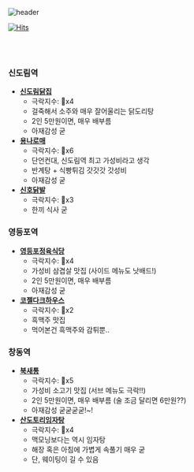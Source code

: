 ![header](https://capsule-render.vercel.app/api?type=slice&color=auto&height=250&section=header&text=극락알콜&fontSize=80&animation=twinkling&fontColor=auto)

[![Hits](https://hits.seeyoufarm.com/api/count/incr/badge.svg?url=https%3A%2F%2Fgithub.com%2FDongGeon0908%2Fawesome-alcohol&count_bg=%23E58ECE&title_bg=%23BA2020&icon=&icon_color=%23E7E7E7&title=%EA%B7%B9%EB%9D%BD%EC%95%8C%EC%BD%9C+View%7E&edge_flat=false)](https://hits.seeyoufarm.com)

<br>
<br>


### 신도림역

- **[신도림닭집](https://dong-geon.tistory.com/67)**
  - 극락지수: 🍺x4
  - 걸죽해서 소주와 매우 잘어울리는 닭도리탕
  - 2인 5만원이면, 매우 배부름
  - 아재감성 굳
- **[용나로매](https://naver.me/Go5DOilp)**
  - 극락지수: 🍺x6
  - 단언컨대, 신도림역 최고 가성비라고 생각
  - 반계탕 + 식빵튀김 갓갓갓 갓성비
  - 아재감성 굳
- **[신호닭발](https://naver.me/xQONDPH8)**  
  - 극락지수: 🍺x3
  - 한끼 식사 굳

### 영등포역

- **[영등포정육식당](https://dong-geon.tistory.com/68)**
  - 극락지수: 🍺x4
  - 가성비 삼겹살 맛집 (사이드 메뉴도 낫배드!)
  - 2인 5만원이면, 매우 배부름
  - 아재감성 굳
- **[코젤다크하우스](https://naver.me/5PSVhxGq)**
  - 극락지수: 🍺x2
  - 흑맥주 맛집
  - 먹어본건 흑맥주와 감튀뿐..

### 창동역

- **[북새통](https://dong-geon.tistory.com/71)**
  - 극락지수: 🍺x5
  - 가성비 소고기 맛집 (서브 메뉴도 극락!!)
  - 2인 5만원이면, 매우 배부름 (술 조금 달리면 6만원??)
  - 아재감성 굳굳굳굳!~! 
- **[산도토리임자탕](https://naver.me/GGhU4ffp)**
  - 극락지수: 🍺x4
  - 맥모닝보다는 역시 임자탕
  - 해장 혹은 아침에 가볍게 속풀기 매우 굳
  - 단, 웨이팅이 길 수 있음
